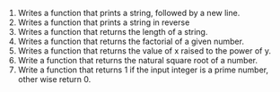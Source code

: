 1) Writes a function that prints a string, followed by a new line.
2) Writes a function that prints a string in reverse
3) Writes a function that returns the length of a string.
4) Writes a function that returns the factorial of a given number.
5) Writes a function that returns the value of x raised to the power of y.
6) Write a function that returns the natural square root of a number.
7) Write a function that returns 1 if the input integer is a prime number, other   wise return 0.
